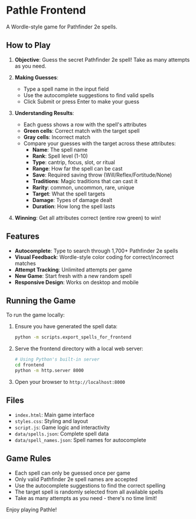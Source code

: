# Pathle Frontend

A Wordle-style game for Pathfinder 2e spells.

## How to Play

1. **Objective**: Guess the secret Pathfinder 2e spell! Take as many attempts as you need.

2. **Making Guesses**: 
   - Type a spell name in the input field
   - Use the autocomplete suggestions to find valid spells
   - Click Submit or press Enter to make your guess

3. **Understanding Results**:
   - Each guess shows a row with the spell's attributes
   - **Green cells**: Correct match with the target spell
   - **Gray cells**: Incorrect match
   - Compare your guesses with the target across these attributes:
     - **Name**: The spell name
     - **Rank**: Spell level (1-10)
     - **Type**: cantrip, focus, slot, or ritual
     - **Range**: How far the spell can be cast
     - **Save**: Required saving throw (Will/Reflex/Fortitude/None)
     - **Traditions**: Magic traditions that can cast it
     - **Rarity**: common, uncommon, rare, unique
     - **Target**: What the spell targets
     - **Damage**: Types of damage dealt
     - **Duration**: How long the spell lasts

4. **Winning**: Get all attributes correct (entire row green) to win!

## Features

- **Autocomplete**: Type to search through 1,700+ Pathfinder 2e spells
- **Visual Feedback**: Wordle-style color coding for correct/incorrect matches
- **Attempt Tracking**: Unlimited attempts per game
- **New Game**: Start fresh with a new random spell
- **Responsive Design**: Works on desktop and mobile

## Running the Game

To run the game locally:

1. Ensure you have generated the spell data:
   ```bash
   python -m scripts.export_spells_for_frontend
   ```

2. Serve the frontend directory with a local web server:
   ```bash
   # Using Python's built-in server
   cd frontend
   python -m http.server 8000
   ```

3. Open your browser to `http://localhost:8000`

## Files

- `index.html`: Main game interface
- `styles.css`: Styling and layout
- `script.js`: Game logic and interactivity
- `data/spells.json`: Complete spell data
- `data/spell_names.json`: Spell names for autocomplete

## Game Rules

- Each spell can only be guessed once per game
- Only valid Pathfinder 2e spell names are accepted
- Use the autocomplete suggestions to find the correct spelling
- The target spell is randomly selected from all available spells
- Take as many attempts as you need - there's no time limit!

Enjoy playing Pathle! 
